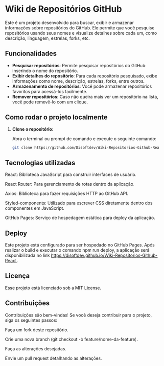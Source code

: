 # Wiki de Repositórios GitHub

Este é um projeto desenvolvido para buscar, exibir e armazenar informações sobre repositórios do GitHub. Ele permite que você pesquise repositórios usando seus nomes e visualize detalhes sobre cada um, como descrição, linguagem, estrelas, forks, etc.

## Funcionalidades

- **Pesquisar repositórios**: Permite pesquisar repositórios do GitHub inserindo o nome do repositório.
- **Exibir detalhes do repositório**: Para cada repositório pesquisado, exibe informações como nome, descrição, estrelas, forks, entre outros.
- **Armazenamento de repositórios**: Você pode armazenar repositórios favoritos para acessá-los facilmente.
- **Remover repositórios**: Caso não queira mais ver um repositório na lista, você pode removê-lo com um clique.

## Como rodar o projeto localmente

1. **Clone o repositório**:

   Abra o terminal ou prompt de comando e execute o seguinte comando:

   ```bash
   git clone https://github.com/Disoftdev/Wiki-Repositorios-Github-React.git

## Tecnologias utilizadas
React: Biblioteca JavaScript para construir interfaces de usuário.

React Router: Para gerenciamento de rotas dentro da aplicação.

Axios: Biblioteca para fazer requisições HTTP ao GitHub API.

Styled-components: Utilizado para escrever CSS diretamente dentro dos componentes em JavaScript.

GitHub Pages: Serviço de hospedagem estática para deploy da aplicação.

## Deploy
Este projeto está configurado para ser hospedado no GitHub Pages. Após realizar o build e executar o comando npm run deploy, a aplicação será disponibilizada no link https://disoftdev.github.io/Wiki-Repositorios-Github-React.

## Licença
Esse projeto está licenciado sob a MIT License.

## Contribuições
Contribuições são bem-vindas! Se você deseja contribuir para o projeto, siga os seguintes passos:

Faça um fork deste repositório.

Crie uma nova branch (git checkout -b feature/nome-da-feature).

Faça as alterações desejadas.

Envie um pull request detalhando as alterações.
